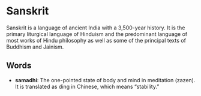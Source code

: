 # Sanskrit

Sanskrit is a language of ancient India with a 3,500-year history. It is the primary liturgical language of Hinduism and the predominant language of most works of Hindu philosophy as well as some of the principal texts of Buddhism and Jainism.

## Words

* **samadhi**: The one-pointed state of body and mind in meditation (zazen). It is translated as ding in Chinese, which means “stability.”
